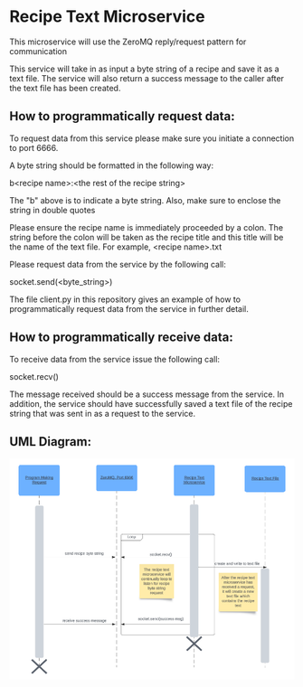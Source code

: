 # **Recipe Text Microservice**

This microservice will use the ZeroMQ reply/request pattern for communication

This service will take in as input a byte string of a recipe and save it as a text file.
The service will also return a success message to the caller after the text
file has been created.

## **How to programmatically request data:**

To request data from this service please make sure you initiate a connection to
port 6666.

A byte string should be formatted in the following way:

b\<recipe name\>\:\<the rest of the recipe string\>

The "b" above is to indicate a byte string. Also, make sure to enclose the string in double quotes

Please ensure the recipe name is immediately proceeded by a colon. The string
before the colon will be taken as the recipe title and this title will
be the name of the text file. For example, \<recipe name\>.txt

Please request data from the service by the following call:

socket.send(<byte_string>)

The file client.py in this repository gives an example of how to 
programmatically request data from the service in further detail.

## **How to programmatically receive data:**

To receive data from the service issue the following call:

socket.recv()

The message received should be a success message from the service. In addition, 
the service should have successfully saved a text file of the recipe string 
that was sent in as a request to the service.


## **UML Diagram:**

<p align="center">
    <img src="./diagram.png">
</p>





